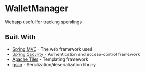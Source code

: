 # WalletManager

Webapp useful for tracking spendings 

## Built With

* [Spring MVC](https://docs.spring.io/spring/docs/3.2.x/spring-framework-reference/html/mvc.html) - The web framework used 
* [Spring Security](https://projects.spring.io/spring-security/) - Authentication and access-control framework
* [Apache Tiles](https://tiles.apache.org/) - Templating framework
* [gson](https://github.com/google/gson) - Serialization/deserialization library

